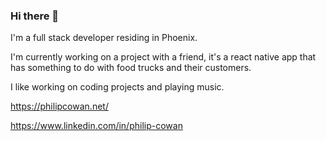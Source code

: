 ### Hi there 👋

I'm a full stack developer residing in Phoenix.

I'm currently working on a project with a friend, it's a react native app that has something to do with food trucks and their customers.

I like working on coding projects and playing music.


https://philipcowan.net/

https://www.linkedin.com/in/philip-cowan
